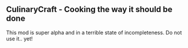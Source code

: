 CulinaryCraft - Cooking the way it should be done
------

This mod is super alpha and in a terrible state of incompleteness. Do not use it.. yet!